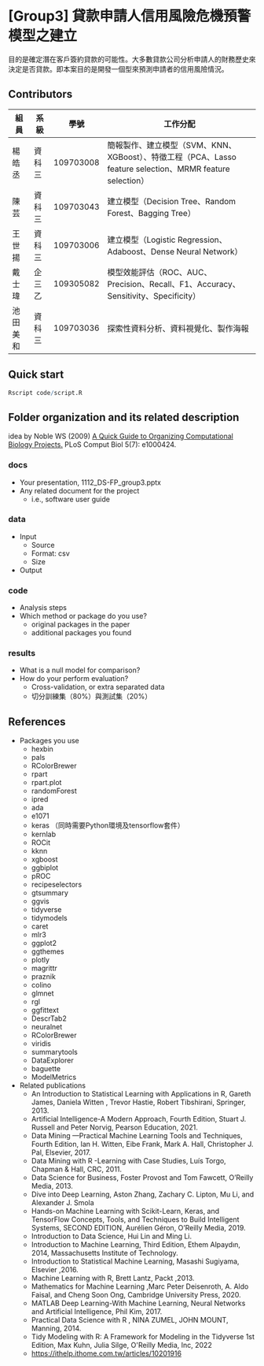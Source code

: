 # [Group3] 貸款申請人信用風險危機預警模型之建立
目的是確定潛在客戶簽約貸款的可能性。大多數貸款公司分析申請人的財務歷史來決定是否貸款。即本案目的是開發一個型來預測申請者的信用風險情況。

## Contributors
|組員|系級|學號|工作分配|
|-|-|-|-|
|楊皓丞|資科三|109703008|簡報製作、建立模型（SVM、KNN、XGBoost）、特徵工程（PCA、Lasso feature selection、MRMR feature selection）| 
|陳芸|資科三|109703043|建立模型（Decision Tree、Random Forest、Bagging Tree）|
|王世揚|資科三|109703006|建立模型（Logistic Regression、Adaboost、Dense Neural Network）|
|戴士瑋|企三乙|109305082|模型效能評估（ROC、AUC、Precision、Recall、F1、Accuracy、Sensitivity、Specificity）|
|池田美和|資科三|109703036|探索性資料分析、資料視覺化、製作海報|

## Quick start
```R
Rscript code/script.R
```

## Folder organization and its related description
idea by Noble WS (2009) [A Quick Guide to Organizing Computational Biology Projects.](https://journals.plos.org/ploscompbiol/article?id=10.1371/journal.pcbi.1000424) PLoS Comput Biol 5(7): e1000424.

### docs
* Your presentation, 1112_DS-FP_group3.pptx
* Any related document for the project
  * i.e., software user guide

### data
* Input
  * Source
  * Format: csv
  * Size 
* Output

### code
* Analysis steps
* Which method or package do you use? 
  * original packages in the paper
  * additional packages you found

### results
* What is a null model for comparison?
* How do your perform evaluation?
  * Cross-validation, or extra separated data
  * 切分訓練集（80%）與測試集（20%）

## References
* Packages you use
  * hexbin
  * pals
  * RColorBrewer
  * rpart
  * rpart.plot
  * randomForest
  * ipred
  * ada
  * e1071
  * keras （同時需要Python環境及tensorflow套件）
  * kernlab
  * ROCit
  * kknn
  * xgboost
  * ggbiplot
  * pROC
  * recipeselectors
  * gtsummary
  * ggvis
  * tidyverse
  * tidymodels
  * caret
  * mlr3
  * ggplot2
  * ggthemes
  * plotly
  * magrittr
  * praznik
  * colino
  * glmnet
  * rgl
  * ggfittext
  * DescrTab2
  * neuralnet
  * RColorBrewer
  * viridis
  * summarytools
  * DataExplorer
  * baguette
  * ModelMetrics
* Related publications
  * An Introduction to Statistical Learning with Applications in R, Gareth James, Daniela Witten , Trevor Hastie, Robert Tibshirani, Springer, 2013.
  * Artificial Intelligence-A Modern Approach, Fourth Edition, Stuart J. Russell and Peter Norvig, Pearson Education, 2021.
  * Data Mining —Practical Machine Learning Tools and Techniques, Fourth Edition, Ian H. Witten, Eibe Frank, Mark A. Hall, Christopher J. Pal, Elsevier, 2017.
  * Data Mining with R -Learning with Case Studies, Luís Torgo, Chapman & Hall, CRC, 2011.
  * Data Science for Business, Foster Provost and Tom Fawcett, O’Reilly Media, 2013.
  * Dive into Deep Learning, Aston Zhang, Zachary C. Lipton, Mu Li, and Alexander J. Smola
  * Hands-on Machine Learning with Scikit-Learn, Keras, and TensorFlow Concepts, Tools, and Techniques to Build Intelligent Systems, SECOND EDITION, Aurélien Géron, O’Reilly Media, 2019.
  * Introduction to Data Science, Hui Lin and Ming Li.
  * Introduction to Machine Learning, Third Edition, Ethem Alpaydın, 2014, Massachusetts Institute of Technology.
  * Introduction to Statistical Machine Learning, Masashi Sugiyama, Elsevier ,2016.
  * Machine Learning with R, Brett Lantz, Packt ,2013.
  * Mathematics for Machine Learning ,Marc Peter Deisenroth, A. Aldo Faisal, and Cheng Soon Ong, Cambridge University Press, 2020.
  * MATLAB Deep Learning-With Machine Learning, Neural Networks and Artificial Intelligence, Phil Kim, 2017.
  * Practical Data Science with R , NINA ZUMEL, JOHN MOUNT, Manning, 2014.
  * Tidy Modeling with R: A Framework for Modeling in the Tidyverse 1st Edition, Max Kuhn, Julia Silge, O'Reilly Media, Inc, 2022
  * https://ithelp.ithome.com.tw/articles/10201916
